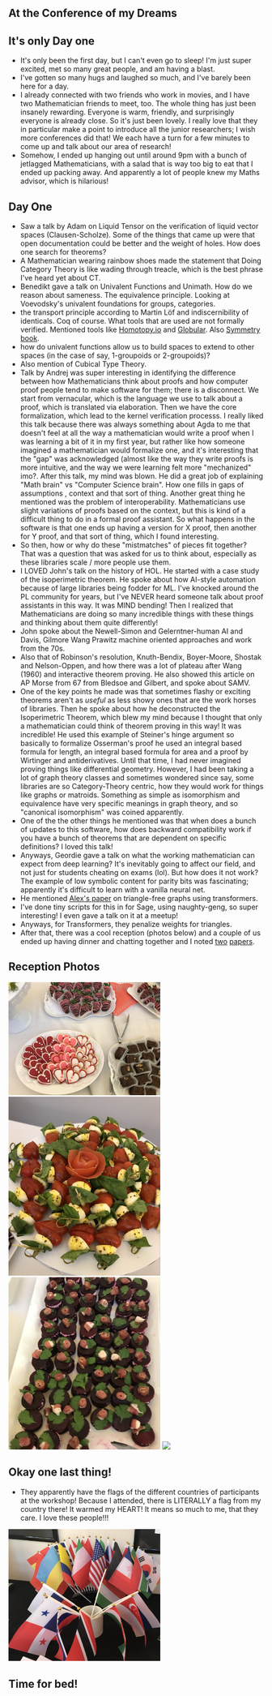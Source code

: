 ## At the Conference of my Dreams

## It's only Day one
- It's only been the first day, but I can't even go to sleep! I'm just super excited, met so many great people, and am having a blast.
- I've gotten so many hugs and laughed so much, and I've barely been here for a day.
- I already connected with two friends who work in movies, and I have two Mathematician friends to meet, too. The whole thing has
just been insanely rewarding. Everyone is warm, friendly, and surprisingly everyone is already close. So it's just been lovely.
I really love that they in particular make a point to introduce all the junior researchers; I wish more conferences did that! We each
have a turn for a few minutes to come up and talk about our area of research!
- Somehow, I ended up hanging out until around 9pm with a bunch of jetlagged Mathematicians, with a salad that is way too big to eat that
I ended up packing away. And apparently a lot of people knew my Maths advisor, which is hilarious!

## Day One
- Saw a talk by Adam on Liquid Tensor on the verification of liquid vector spaces (Clausen-Scholze). Some of the things that came up were
that open documentation could be better and the weight of holes. How does one search for theorems?
- A Mathematician wearing rainbow shoes made the statement that Doing Category Theory is like wading through treacle, which is the best
phrase I've heard yet about CT.
- Benedikt gave a talk on Univalent Functions and Unimath. How do we reason about sameness. The equivalence principle. Looking at 
Voevodsky's univalent foundations for groups, categories.
- the transport principle according to Martin Löf and indiscernibility of identicals. Coq of course. What tools that are used are 
not formally verified. Mentioned tools like [Homotopy.io](https://homotopy.io/) and [Globular](https://github.com/jamievicary/globular).
Also [Symmetry book](https://github.com/UniMath/SymmetryBook).
- how do univalent functions allow us to build spaces to extend to other spaces (in the case of say, 1-groupoids or 2-groupoids)?
- Also mention of Cubical Type Theory.
- Talk by Andrej was super interesting in identifying the difference between how Mathematicians think about proofs and how computer proof
people tend to make software for them; there is a disconnect. We start from vernacular, which is the language we use to talk about a proof, which is translated via
elaboration. Then we have the core formalization, which lead to the kernel verification processs. I really liked this talk because there 
was always something about Agda to me that doesn't feel at all the way a mathematician would write a proof when I was learning a bit of it
in my first year, but rather like how someone imagined a mathematician would formalize one, and it's interesting
that the "gap" was acknowledged (almost like the way they write proofs is more intuitive, and the way we were learning felt more
"mechanized" imo?. After this talk, my mind was blown. He did a great job of explaining "Math brain" vs "Computer Science brain". How one
fills in gaps of assumptions , context and that sort of thing. Another great thing he mentioned was the problem of interoperability. 
Mathematicians use slight variations of proofs based on the context, but this is kind of a difficult thing to do in a formal proof assistant.
So what happens in the software is that one ends up having a version for X proof, then another for Y proof, and that sort of thing, which
I found interesting.
- So then, how or why do these "mistmatches" of pieces fit together? That was a question that was asked for us to think about, especially
as these libraries scale / more people use them.
- I LOVED John's talk on the history of HOL. He started with a case study of the isoperimetric theorem. He spoke about how AI-style
automation because of large libraries being fodder for ML. I've knocked around the PL community for years, but I've NEVER heard someone
talk about proof assistants in this way. It was MIND bending! Then I realized that Mathematicians are doing so many incredible things
with these things and thinking about them quite differently!
- John spoke about the Newell-Simon and Gelerntner-human AI and Davis, Gilmore Wang Prawitz machine oriented approaches and work from the 70s.
- Also that of Robinson's resolution, Knuth-Bendix, Boyer-Moore, Shostak and Nelson-Oppen, and how there was a lot of plateau after Wang
(1960) and interactive theorem proving. He also showed this article on AP Morse from 67 from Bledsoe and Gilbert, and spoke about SAMV.
- One of the key points he made was that sometimes flashy or exciting theorems aren't as *useful* as less showy ones that are the work 
horses of libraries. Then he spoke about how he deconstructed the Isoperimetric Theorem, which blew my mind because I thought that only
a mathematician could think of theorem proving in this way! It was incredible!
He used this example of Steiner's hinge argument so basically to formalize Osserman's proof he used an integral based formula for length,
an integral based formula for area and a proof by Wirtinger and antiderivatives. Until that time, I had never imagined proving things like
differential geometry. However, I had been taking a lot of graph theory classes and sometimes wondered since say, some libraries are so 
Category-Theory centric, how they would work for things like graphs or matroids. Something as simple as isomorphism and equivalence have 
very specific meanings in graph theory, and so "canonical isomorphism" was coined apparently.
- One of the the other things he mentioned was that when does a bunch of updates to this software, how does backward compatibility work if
you have a bunch of theorems that are dependent on specific definitions? I loved this talk!
- Anyways, Geordie gave a talk on what the working mathematician can expect from deep learning? It's inevitably going to affect our field,
and not just for students cheating on exams (lol). But how does it not work? The example of low symbolic content for parity bits was
fascinating; apparently it's difficult to learn with a vanilla neural net.
- He mentioned [Alex's paper](https://arxiv.org/pdf/2104.14516.pdf) on triangle-free graphs using transformers. 
- I've done tiny scripts for this in for Sage, using naughty-geng, so super interesting! I even gave a talk on it at a meetup!
- Anyways, for Transformers, they penalize weights for triangles.
- After that, there was a cool reception (photos below) and a couple of us ended up having dinner and chatting together and 
I noted [two](https://arxiv.org/pdf/2102.11818.pdf) [papers](https://algo2.iti.kit.edu/download/SAT_Comp_2020.pdf).

## Reception Photos

<img src="/images1/IPAM231/ipam1.png" width="300">

<img src="/images1/IPAM231/ipam2.png" width="300">

<img src="/images1/IPAM231/ipam3.png" width="300">

<img src="/images1/IPAM231/ipam4.png" width="300">

## Okay one last thing!
- They apparently have the flags of the different countries of participants at the workshop! Because I attended,
there is LITERALLY a flag from my country there! It warmed my HEART! It means so much to me, that they care. I love these people!!!

<img src="/images1/IPAM231/ipam6.png" width="300">

## Time for bed!












